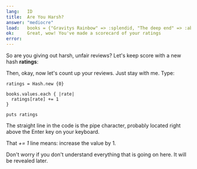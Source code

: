 ```yaml
---
lang:   ID
title:  Are You Harsh?
answer: "mediocre"
load:   books = {"Gravitys Rainbow" => :splendid, "The deep end" => :abysmal, "Living colors" => :mediocre, "Bumblebees" => :mediocre}
ok:     Great, wow! You've made a scorecard of your ratings
error:  
---
```


So are you giving out harsh, unfair reviews? Let's keep score with a new hash __ratings__:

Then, okay, now let's count up your reviews. Just stay with me. Type:

    ratings = Hash.new {0}
    
    books.values.each { |rate|
      ratings[rate] += 1
    }
    
    puts ratings

The straight line in the code is the pipe character, probably located right above the Enter key
on your keyboard.

That _+= 1_ line means: increase the value by 1.

Don't worry if you don't understand everything that is going on here. It will be revealed later.
